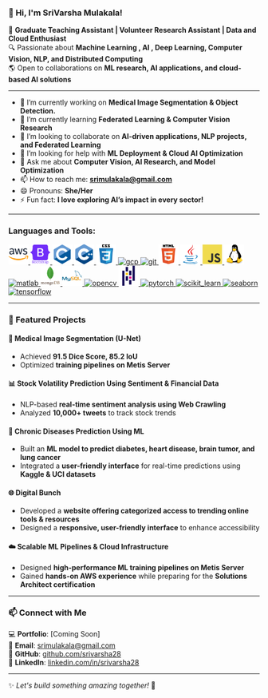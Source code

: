 <!--
**srivarsha28/srivarsha28** is a ✨ _special_ ✨ repository because its `README.md` (this file) appears on your GitHub profile.
-->

### 👋 Hi, I'm SriVarsha Mulakala!

🚀 **Graduate Teaching Assistant | Volunteer Research Assistant | Data and Cloud Enthusiast**  
🔍 Passionate about **Machine Learning , AI , Deep Learning, Computer Vision, NLP, and Distributed Computing**  
🌎 Open to collaborations on **ML research, AI applications, and cloud-based AI solutions**  

---

- 🔭 I’m currently working on **Medical Image Segmentation & Object Detection.**
- 🌱 I’m currently learning **Federated Learning & Computer Vision Research**
- 👯 I’m looking to collaborate on **AI-driven applications, NLP projects, and Federated Learning**
- 🤔 I’m looking for help with **ML Deployment & Cloud AI Optimization**
- 💬 Ask me about **Computer Vision, AI Research, and Model Optimization**
- 📫 How to reach me: **[srimulakala@gmail.com](mailto:srimulakala@gmail.com)**
- 😄 Pronouns: **She/Her**
- ⚡ Fun fact: **I love exploring AI’s impact in every sector!**  

---

<h3 align="left">Languages and Tools:</h3>
<p align="left"> <a href="https://aws.amazon.com" target="_blank" rel="noreferrer"> <img src="https://raw.githubusercontent.com/devicons/devicon/master/icons/amazonwebservices/amazonwebservices-original-wordmark.svg" alt="aws" width="40" height="40"/> </a> <a href="https://getbootstrap.com" target="_blank" rel="noreferrer"> <img src="https://raw.githubusercontent.com/devicons/devicon/master/icons/bootstrap/bootstrap-plain-wordmark.svg" alt="bootstrap" width="40" height="40"/> </a> <a href="https://www.cprogramming.com/" target="_blank" rel="noreferrer"> <img src="https://raw.githubusercontent.com/devicons/devicon/master/icons/c/c-original.svg" alt="c" width="40" height="40"/> </a> <a href="https://www.w3schools.com/cpp/" target="_blank" rel="noreferrer"> <img src="https://raw.githubusercontent.com/devicons/devicon/master/icons/cplusplus/cplusplus-original.svg" alt="cplusplus" width="40" height="40"/> </a> <a href="https://www.w3schools.com/css/" target="_blank" rel="noreferrer"> <img src="https://raw.githubusercontent.com/devicons/devicon/master/icons/css3/css3-original-wordmark.svg" alt="css3" width="40" height="40"/> </a> <a href="https://cloud.google.com" target="_blank" rel="noreferrer"> <img src="https://www.vectorlogo.zone/logos/google_cloud/google_cloud-icon.svg" alt="gcp" width="40" height="40"/> </a> <a href="https://git-scm.com/" target="_blank" rel="noreferrer"> <img src="https://www.vectorlogo.zone/logos/git-scm/git-scm-icon.svg" alt="git" width="40" height="40"/> </a> <a href="https://www.w3.org/html/" target="_blank" rel="noreferrer"> <img src="https://raw.githubusercontent.com/devicons/devicon/master/icons/html5/html5-original-wordmark.svg" alt="html5" width="40" height="40"/> </a> <a href="https://www.java.com" target="_blank" rel="noreferrer"> <img src="https://raw.githubusercontent.com/devicons/devicon/master/icons/java/java-original.svg" alt="java" width="40" height="40"/> </a> <a href="https://developer.mozilla.org/en-US/docs/Web/JavaScript" target="_blank" rel="noreferrer"> <img src="https://raw.githubusercontent.com/devicons/devicon/master/icons/javascript/javascript-original.svg" alt="javascript" width="40" height="40"/> </a> <a href="https://www.linux.org/" target="_blank" rel="noreferrer"> <img src="https://raw.githubusercontent.com/devicons/devicon/master/icons/linux/linux-original.svg" alt="linux" width="40" height="40"/> </a> <a href="https://www.mathworks.com/" target="_blank" rel="noreferrer"> <img src="https://upload.wikimedia.org/wikipedia/commons/2/21/Matlab_Logo.png" alt="matlab" width="40" height="40"/> </a> <a href="https://www.mongodb.com/" target="_blank" rel="noreferrer"> <img src="https://raw.githubusercontent.com/devicons/devicon/master/icons/mongodb/mongodb-original-wordmark.svg" alt="mongodb" width="40" height="40"/> </a> <a href="https://www.mysql.com/" target="_blank" rel="noreferrer"> <img src="https://raw.githubusercontent.com/devicons/devicon/master/icons/mysql/mysql-original-wordmark.svg" alt="mysql" width="40" height="40"/> </a> <a href="https://opencv.org/" target="_blank" rel="noreferrer"> <img src="https://www.vectorlogo.zone/logos/opencv/opencv-icon.svg" alt="opencv" width="40" height="40"/> </a> <a href="https://pandas.pydata.org/" target="_blank" rel="noreferrer"> <img src="https://raw.githubusercontent.com/devicons/devicon/2ae2a900d2f041da66e950e4d48052658d850630/icons/pandas/pandas-original.svg" alt="pandas" width="40" height="40"/> </a> <a href="https://pytorch.org/" target="_blank" rel="noreferrer"> <img src="https://www.vectorlogo.zone/logos/pytorch/pytorch-icon.svg" alt="pytorch" width="40" height="40"/> </a> <a href="https://scikit-learn.org/" target="_blank" rel="noreferrer"> <img src="https://upload.wikimedia.org/wikipedia/commons/0/05/Scikit_learn_logo_small.svg" alt="scikit_learn" width="40" height="40"/> </a> <a href="https://seaborn.pydata.org/" target="_blank" rel="noreferrer"> <img src="https://seaborn.pydata.org/_images/logo-mark-lightbg.svg" alt="seaborn" width="40" height="40"/> </a> <a href="https://www.tensorflow.org" target="_blank" rel="noreferrer"> <img src="https://www.vectorlogo.zone/logos/tensorflow/tensorflow-icon.svg" alt="tensorflow" width="40" height="40"/> </a> </p>

---

### 📌 Featured Projects  
#### 🚀 **Medical Image Segmentation (U-Net)**
- Achieved **91.5 Dice Score, 85.2 IoU**
- Optimized **training pipelines on Metis Server**  

#### 📊 **Stock Volatility Prediction Using Sentiment & Financial Data**
- NLP-based **real-time sentiment analysis using Web Crawling**
- Analyzed **10,000+ tweets** to track stock trends

#### 🏥 **Chronic Diseases Prediction Using ML**  
- Built an **ML model to predict diabetes, heart disease, brain tumor, and lung cancer**  
- Integrated a **user-friendly interface** for real-time predictions using **Kaggle & UCI datasets**  

#### 🌐 **Digital Bunch**  
- Developed a **website offering categorized access to trending online tools & resources**  
- Designed a **responsive, user-friendly interface** to enhance accessibility  

#### ☁️ **Scalable ML Pipelines & Cloud Infrastructure**
- Designed **high-performance ML training pipelines on Metis Server**
- Gained **hands-on AWS experience** while preparing for the **Solutions Architect certification**  

---

### 📫 Connect with Me  
💻 **Portfolio**: [Coming Soon]  
📧 **Email**: [srimulakala@gmail.com](mailto:srimulakala@gmail.com)  
📂 **GitHub**: [github.com/srivarsha28](https://github.com/srivarsha28)  
📢 **LinkedIn**: [linkedin.com/in/srivarsha28](https://www.linkedin.com/in/srivarshamulakala28?lipi=urn%3Ali%3Apage%3Ad_flagship3_profile_view_base_contact_details%3B%2BCooWCYFTkmMVwIjLxlFZA%3D%3D)

---

✨ _Let's build something amazing together!_ 🚀  
